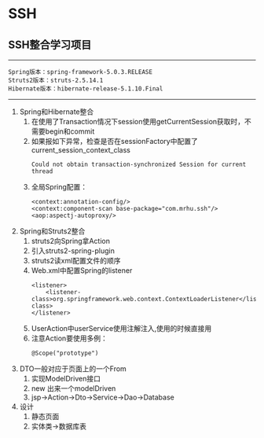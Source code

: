 # SSH

## SSH整合学习项目
---
```
Spring版本：spring-framework-5.0.3.RELEASE  
Struts2版本：struts-2.5.14.1
Hibernate版本：hibernate-release-5.1.10.Final
```
---
1. Spring和Hibernate整合
    1. 在使用了Transaction情况下session使用getCurrentSession获取时，不需要begin和commit
    2. 如果报如下异常，检查是否在sessionFactory中配置了  current_session_context_class
        ```
        Could not obtain transaction-synchronized Session for current thread
        ```
    3. 全局Spring配置：
        ```
        <context:annotation-config/>
        <context:component-scan base-package="com.mrhu.ssh"/>
        <aop:aspectj-autoproxy/>
        ```
2. Spring和Struts2整合
    1. struts2向Spring拿Action
    2. 引入struts2-spring-plugin
    3. struts2读xml配置文件的顺序
    4. Web.xml中配置Spring的listener
        ```
        <listener>
            <listener-class>org.springframework.web.context.ContextLoaderListener</listener-class>
        </listener>
        ```
    5. UserAction中userService使用注解注入,使用的时候直接用
    6. 注意Action要使用多例：
        ```
        @Scope("prototype")
        ```
3. DTO一般对应于页面上的一个From
    1. 实现ModelDriven接口
    2. new 出来一个modelDriven
    3. jsp->Action->Dto->Service->Dao->Database
4. 设计
    1. 静态页面
    2. 实体类->数据库表